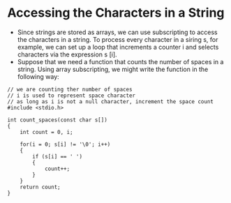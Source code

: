# Accessing the Characters in a String
- Since strings are stored as arrays, we can use subscripting to access the characters in a string. To process every character in a siring s, for example, we can set up a loop that increments a counter i and selects characters via the expression s [i].
- Suppose that we need a function that counts the number of spaces in a string.
Using array subscripting, we might write the function in the following way:

```
// we are counting ther number of spaces
// i is used to represent space character
// as long as i is not a null character, increment the space count
#include <stdio.h>

int count_spaces(const char s[])
{
    int count = 0, i;

    for(i = 0; s[i] != '\0'; i++)
    {
        if (s[i] == ' ')
        {
            count++;
        }
    }
    return count; 
}
```
